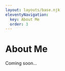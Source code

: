 ```yaml
---
layout: layouts/base.njk
eleventyNavigation:
  key: About Me
  order: 3
---
```

# About Me

Coming soon...